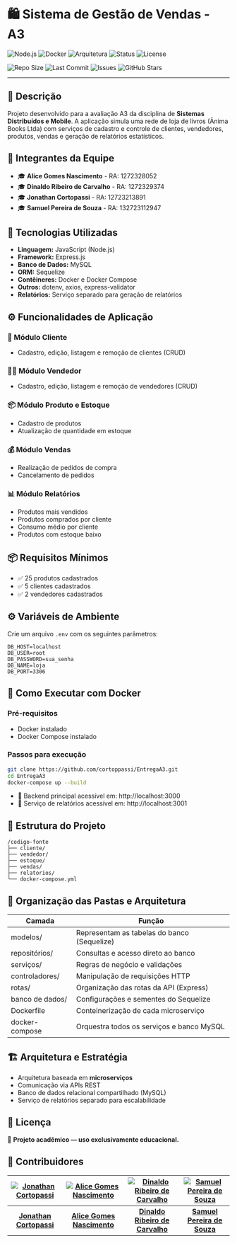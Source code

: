 # 🛍️ Sistema de Gestão de Vendas - A3

![Node.js](https://img.shields.io/badge/Node.js-18.x-brightgreen?logo=node.js)
![Docker](https://img.shields.io/badge/Docker-Ready-blue?logo=docker)
![Arquitetura](https://img.shields.io/badge/Arquitetura-Microservices-informational)
![Status](https://img.shields.io/badge/Status-Em%20Desenvolvimento-yellow)
![License](https://img.shields.io/badge/license-Academic-lightgrey)

![Repo Size](https://img.shields.io/github/repo-size/cortoppassi/EntregaA3)
![Last Commit](https://img.shields.io/github/last-commit/cortoppassi/EntregaA3)
![Issues](https://img.shields.io/github/issues/cortoppassi/EntregaA3)
![GitHub Stars](https://img.shields.io/github/stars/cortoppassi/EntregaA3?style=social)

---

## 📝 Descrição

Projeto desenvolvido para a avaliação A3 da disciplina de **Sistemas Distribuídos e Mobile**. A aplicação simula uma rede de loja de livros (Ânima Books Ltda) com serviços de cadastro e controle de clientes, vendedores, produtos, vendas e geração de relatórios estatísticos.

## 👥 Integrantes da Equipe

- 🎓 **Alice Gomes Nascimento** - RA: 1272328052
- 🎓 **Dinaldo Ribeiro de Carvalho** - RA: 1272329374
- 🎓 **Jonathan Cortopassi** - RA: 12723213891
- 🎓 **Samuel Pereira de Souza** - RA: 132723112947

## 🧰 Tecnologias Utilizadas

- **Linguagem:** JavaScript (Node.js)
- **Framework:** Express.js
- **Banco de Dados:** MySQL
- **ORM:** Sequelize
- **Contêineres:** Docker e Docker Compose
- **Outros:** dotenv, axios, express-validator
- **Relatórios:** Serviço separado para geração de relatórios

## ⚙️ Funcionalidades de Aplicação

### 📁 Módulo Cliente
- Cadastro, edição, listagem e remoção de clientes (CRUD)

### 🧑‍💼 Módulo Vendedor
- Cadastro, edição, listagem e remoção de vendedores (CRUD)

### 📦 Módulo Produto e Estoque
- Cadastro de produtos
- Atualização de quantidade em estoque

### 💰 Módulo Vendas
- Realização de pedidos de compra
- Cancelamento de pedidos

### 📊 Módulo Relatórios
- Produtos mais vendidos
- Produtos comprados por cliente
- Consumo médio por cliente
- Produtos com estoque baixo

## 📦 Requisitos Mínimos

- ✅ 25 produtos cadastrados
- ✅ 5 clientes cadastrados
- ✅ 2 vendedores cadastrados


## ⚙️ Variáveis de Ambiente

Crie um arquivo `.env` com os seguintes parâmetros:

```env
DB_HOST=localhost
DB_USER=root
DB_PASSWORD=sua_senha
DB_NAME=loja
DB_PORT=3306
```

## 🐳 Como Executar com Docker

### Pré-requisitos

- Docker instalado
- Docker Compose instalado

### Passos para execução

```bash
git clone https://github.com/cortoppassi/EntregaA3.git
cd EntregaA3
docker-compose up --build
```

- 🔗 Backend principal acessível em: http://localhost:3000
- 🔗 Serviço de relatórios acessível em: http://localhost:3001

## 🧱 Estrutura do Projeto

```
/codigo-fonte
├── cliente/
├── vendedor/
├── estoque/
├── vendas/
├── relatorios/
└── docker-compose.yml
```

## 🔧 Organização das Pastas e Arquitetura

| Camada          | Função                                          |
|-----------------|-------------------------------------------------|
| modelos/        | Representam as tabelas do banco (Sequelize)     |
| repositórios/   | Consultas e acesso direto ao banco              |
| serviços/       | Regras de negócio e validações                 |
| controladores/  | Manipulação de requisições HTTP                |
| rotas/          | Organização das rotas da API (Express)         |
| banco de dados/ | Configurações e sementes do Sequelize          |
| Dockerfile      | Conteinerização de cada microserviço           |
| docker-compose  | Orquestra todos os serviços e banco MySQL      |

## 🏗️ Arquitetura e Estratégia

- Arquitetura baseada em **microserviços**
- Comunicação via APIs REST
- Banco de dados relacional compartilhado (MySQL)
- Serviço de relatórios separado para escalabilidade

## 📑 Licença

🚀 **Projeto acadêmico — uso exclusivamente educacional.**

## 👥 Contribuidores

| [![Jonathan Cortopassi](https://avatars.githubusercontent.com/cortoppassi)](https://github.com/cortoppassi) | [![Alice Gomes Nascimento](https://avatars.githubusercontent.com/Alicegomes04)](https://github.com/Alicegomes04) | [![Dinaldo Ribeiro de Carvalho](https://avatars.githubusercontent.com/Dinaldorc)](https://github.com/Dinaldorc) | [![Samuel Pereira de Souza](https://avatars.githubusercontent.com/smksouza)](https://github.com/smksouza) |
| :---: | :---: | :---: | :---: |
| **[Jonathan Cortopassi](https://github.com/cortoppassi)** | **[Alice Gomes Nascimento](https://github.com/Alicegomes04)** | **[Dinaldo Ribeiro de Carvalho](https://github.com/Dinaldorc)** | **[Samuel Pereira de Souza](https://github.com/smksouza)** |






